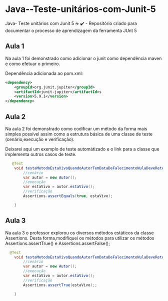 # Java--Teste-unitários-com-Junit-5
Java- Teste unitários com Junit 5 :coffee: :heavy_check_mark: - Repositório criado para documentar o processo de aprendizagem da ferramenta JUnt 5

## Aula 1

Na aula 1 foi demonstrado como adicionar o junit como dependência maven e como efetuar o primeiro.

Dependência adicionada ao pom.xml:
```xml 
<dependency>
    <groupId>org.junit.jupiter</groupId>
    <artifactId>junit-jupiter</artifactId>s
    <version>5.9.1</version>
</dependency>
```
## Aula 2

Na aula 2 foi demonstrado como codificar um método da forma mais simples possível assim como a estrutura básica de uma classe de teste (cenário,execução e verificação).

Deixarei aqui um exemplo de teste automátizado e o link para a classe que implementa outros casos de teste.

```java
   @Test
    void testaMetodoEstaVivoQuandoAutorTemDataDeFalecimentoNulaDeveRetornarTrue(){
        //cenário
        var autor = new Autor();
        //execução
        var estaVivo = autor.estaVivo();
        //verificação
        Assertions.assertEquals(true, estaVivo);

    }
```

## Aula 3

Na aula 3 o professor explorou os diversos métodos estáticos da classe Assertions. Desta forma,modifiquei os métodos para utilizar os métodos Assertions.assertTrue() e Assertions.assertFalse();

```java
  @Test
    void testaMetodoEstaVivoQuandoAutorTemDataDeFalecimentoNulaDeveRetornarTrue(){
        //cenário
        var autor = new Autor();
        //execução
        var estaVivo = autor.estaVivo();
        //verificação
        Assertions.assertTrue(estaVivo);;

    }
```
